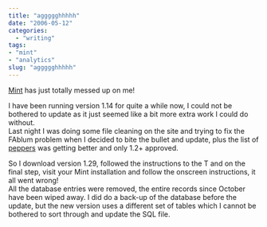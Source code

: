```yaml
---
title: "aggggghhhhh"
date: "2006-05-12"
categories: 
  - "writing"
tags:
- "mint"
- "analytics"
slug: "aggggghhhhh"
---
```


[Mint](https://haveamint.com) has just totally messed up on me!

I have been running version 1.14 for quite a while now, I could not be bothered to update as it just seemed like a bit more extra work I could do without.  
Last night I was doing some file cleaning on the site and trying to fix the FAblum problem when I decided to bite the bullet and update, plus the list of [peppers](https://massiveblue.net/pepperminttea/) was getting better and only 1.2+ approved.
  
So I download version 1.29, followed the instructions to the T and on the final step, visit your Mint installation and follow the onscreen instructions, it all went wrong!  
All the database entries were removed, the entire records since October have been wiped away. I did do a back-up of the database before the update, but the new version uses a different set of tables which I cannot be bothered to sort through and update the SQL file.
